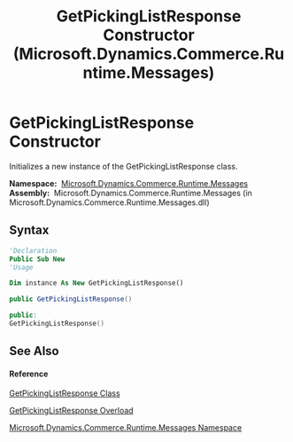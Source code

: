 ﻿---
title: GetPickingListResponse Constructor  (Microsoft.Dynamics.Commerce.Runtime.Messages)
TOCTitle: GetPickingListResponse Constructor
ms:assetid: M:Microsoft.Dynamics.Commerce.Runtime.Messages.GetPickingListResponse.#ctor
ms:mtpsurl: https://technet.microsoft.com/en-us/library/microsoft.dynamics.commerce.runtime.messages.getpickinglistresponse.getpickinglistresponse(v=AX.60)
ms:contentKeyID: 62214750
ms.date: 05/18/2015
mtps_version: v=AX.60
dev_langs:
- vb
- csharp
- c++
---

# GetPickingListResponse Constructor

Initializes a new instance of the GetPickingListResponse class.

**Namespace:**  [Microsoft.Dynamics.Commerce.Runtime.Messages](microsoft-dynamics-commerce-runtime-messages-namespace.md)  
**Assembly:**  Microsoft.Dynamics.Commerce.Runtime.Messages (in Microsoft.Dynamics.Commerce.Runtime.Messages.dll)

## Syntax

``` vb
'Declaration
Public Sub New
'Usage

Dim instance As New GetPickingListResponse()
```

``` csharp
public GetPickingListResponse()
```

``` c++
public:
GetPickingListResponse()
```

## See Also

#### Reference

[GetPickingListResponse Class](getpickinglistresponse-class-microsoft-dynamics-commerce-runtime-messages.md)

[GetPickingListResponse Overload](getpickinglistresponse-constructor-microsoft-dynamics-commerce-runtime-messages.md)

[Microsoft.Dynamics.Commerce.Runtime.Messages Namespace](microsoft-dynamics-commerce-runtime-messages-namespace.md)


